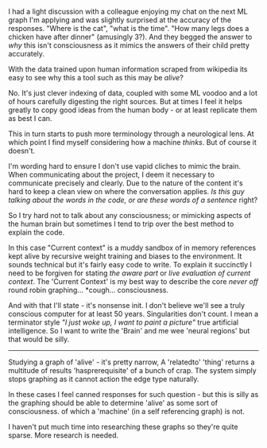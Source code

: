 I had a light discussion with a colleague enjoying my chat on the next ML graph I'm applying and was slightly surprised at the accuracy of the responses. "Where is the cat", "what is the time". "How many legs does a chicken have after dinner" (amusingly 3?). And they begged the answer to _why_ this isn't consciousness as it mimics the answers of their child pretty accurately.

With the data trained upon human information scraped from wikipedia its easy to see why this a tool such as this may be _alive_?

No. It's just clever indexing of data, coupled with some ML voodoo and a lot of hours carefully digesting the right sources. But at times I feel it helps greatly to copy good ideas from the human body - or at least replicate them as best I can.

This in turn starts to push more terminology through a neurological lens. At which point I find myself considering how a machine _thinks_. But of course it doesn't.

I'm wording hard to ensure I don't use vapid cliches to mimic the brain. When communicating about the project, I deem it necessary to communicate precisely and clearly. Due to the nature of the content it's hard to keep a clean view on where the conversation applies. _Is this guy talking about the words in the code, or are these words of a sentence_ right?

So I try hard not to talk about any consciousness; or mimicking aspects of the human brain but sometimes I tend to trip over the best method to explain the code.

In this case "Current context" is a muddy sandbox of in memory references kept alive by recursive weight training and biases to the environment. It sounds technical but it's fairly easy code to write. To explain it succinctly I need to be forgiven for stating _the aware part_ or _live evaluation of current context_. The 'Current Context' is my best way to describe the core _never off_ round robin graphing... *cough... consciousness.

And with that I'll state - it's nonsense init. I don't believe we'll see a truly conscious computer for at least 50 years. Singularities don't count. I mean a terminator style _"I just woke up, I want to paint a picture"_ true artificial intelligence. So I want to write the 'Brain' and me wee 'neural regions' but that would be silly.

---

Studying a graph of 'alive' - it's pretty narrow, A 'relatedto' 'thing' returns a multitude of results 'hasprerequisite' of a bunch of crap. The system simply stops graphing as it cannot action the edge type naturally.

In these cases I feel canned responses for such question - but this is silly as the graphing should be able to determine 'alive' as some sort of consciousness. of which a 'machine' (in a self referencing graph) is not.

I haven't put much time into researching these graphs so they're quite sparse. More research is needed.
